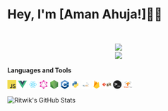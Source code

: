 # Hey, I'm [Aman Ahuja!]👋🏽
<!-- (http://ritwik-sinha.herokuapp.com)  -->

<br/>

<p align="center">

  <a href="https://www.linkedin.com/in/aman-ahuja-253506168/" target="_blank" rel="noopener noreferrer">
    <img src="https://img.shields.io/badge/LinkedIn-Aman%20Ahuja-blue?logo=linkedin&logoColor=blue&color=blue" />
 </a>

<!--   <a href="https://t.me/@Mr_Ritwik" target="_blank" rel="noopener noreferrer">
    <img src="https://img.shields.io/badge/Telegram-Mr_Ritwik-blue?logo=telegram&logoColor=blue&color=blue" />
  </a> -->

<!--   <a href="https://www.youtube.com/channel/UCAARrqhtZoZwEoxnVA22WeQ" target="_blank" rel="noopener noreferrer">
    <img src="https://img.shields.io/badge/YouTube-Ritwik%20Sinha-yellow?logo=youtube&logoColor=red&color=yellow" />
  </a> -->

  <br />

  <a href="https://www.instagram.com/calll_me_dude/" target="_blank" rel="noopener noreferrer">
    <img src="https://img.shields.io/badge/Instagram-mr_ritwik-red?logo=instagram&logoColor=red&color=purple" />
  </a>
</p>




**Languages and Tools**  

<code><img height="20" src="https://raw.githubusercontent.com/github/explore/80688e429a7d4ef2fca1e82350fe8e3517d3494d/topics/javascript/javascript.png"></code>
<code><img height="20" src="https://raw.githubusercontent.com/github/explore/80688e429a7d4ef2fca1e82350fe8e3517d3494d/topics/vue/vue.png"></code>
<code><img height="20" src="https://raw.githubusercontent.com/github/explore/80688e429a7d4ef2fca1e82350fe8e3517d3494d/topics/react/react.png"></code>
<code><img height="20" src="https://raw.githubusercontent.com/github/explore/5c058a388828bb5fde0bcafd4bc867b5bb3f26f3/topics/graphql/graphql.png"></code>
<code><img height="20" src="https://raw.githubusercontent.com/github/explore/80688e429a7d4ef2fca1e82350fe8e3517d3494d/topics/nodejs/nodejs.png"></code>
<code><img height="20" src="https://raw.githubusercontent.com/github/explore/80688e429a7d4ef2fca1e82350fe8e3517d3494d/topics/cpp/cpp.png"></code>
<code><img height="20" src="https://raw.githubusercontent.com/github/explore/80688e429a7d4ef2fca1e82350fe8e3517d3494d/topics/python/python.png"></code>
<code><img height="20" src="https://raw.githubusercontent.com/github/explore/80688e429a7d4ef2fca1e82350fe8e3517d3494d/topics/mysql/mysql.png"></code>
<code><img height="20" src="https://raw.githubusercontent.com/github/explore/80688e429a7d4ef2fca1e82350fe8e3517d3494d/topics/firebase/firebase.png"></code>
<code><img height="20" src="https://raw.githubusercontent.com/github/explore/80688e429a7d4ef2fca1e82350fe8e3517d3494d/topics/git/git.png"></code>
<code><img height="20" src="https://raw.githubusercontent.com/github/explore/80688e429a7d4ef2fca1e82350fe8e3517d3494d/topics/terminal/terminal.png"></code>
<code><img height="20" src="https://raw.githubusercontent.com/github/explore/80688e429a7d4ef2fca1e82350fe8e3517d3494d/topics/tensorflow/tensorflow.png"></code>

![Ritwik's GitHub Stats](https://github-readme-stats.vercel.app/api?username=Exploringtechnologies&hide=[%22issues%22,%22contribs%22]&show_icons=true&title_color=fff&icon_color=79ff97&text_color=9f9f9f&bg_color=151515)

